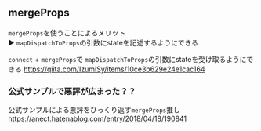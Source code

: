 ## mergeProps
```mergeProps```を使うことによるメリット  
▶︎ ```mapDispatchToProps```の引数にstateを記述するようにできる

```connect``` + ```mergeProps```で
```mapDispatchToProps```の引数にstateを受け取るようにできる
https://qiita.com/IzumiSy/items/10ce3b629e24e1cac164

### 公式サンプルで悪評が広まった？？
公式サンプルによる悪評をひっくり返す```mergeProps```推し
https://anect.hatenablog.com/entry/2018/04/18/190841
